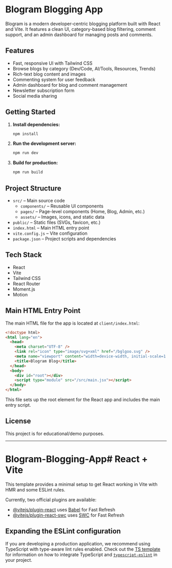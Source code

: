 # Blogram Blogging App

Blogram is a modern developer-centric blogging platform built with React and Vite. It features a clean UI, category-based blog filtering, comment support, and an admin dashboard for managing posts and comments.

## Features
- Fast, responsive UI with Tailwind CSS
- Browse blogs by category (Dev/Code, AI/Tools, Resources, Trends)
- Rich-text blog content and images
- Commenting system for user feedback
- Admin dashboard for blog and comment management
- Newsletter subscription form
- Social media sharing

## Getting Started
1. **Install dependencies:**
   ```sh
   npm install
   ```
2. **Run the development server:**
   ```sh
   npm run dev
   ```
3. **Build for production:**
   ```sh
   npm run build
   ```

## Project Structure
- `src/` – Main source code
  - `components/` – Reusable UI components
  - `pages/` – Page-level components (Home, Blog, Admin, etc.)
  - `assets/` – Images, icons, and static data
- `public/` – Static files (SVGs, favicon, etc.)
- `index.html` – Main HTML entry point
- `vite.config.js` – Vite configuration
- `package.json` – Project scripts and dependencies

## Tech Stack
- React
- Vite
- Tailwind CSS
- React Router
- Moment.js
- Motion

## Main HTML Entry Point
The main HTML file for the app is located at `client/index.html`:
```html
<!doctype html>
<html lang="en">
  <head>
    <meta charset="UTF-8" />
    <link rel="icon" type="image/svg+xml" href="/bglgoo.svg" />
    <meta name="viewport" content="width=device-width, initial-scale=1.0" />
    <title>Blogram Blog</title>
  </head>
  <body>
    <div id="root"></div>
    <script type="module" src="/src/main.jsx"></script>
  </body>
</html>
```
This file sets up the root element for the React app and includes the main entry script.

## License
This project is for educational/demo purposes.

---

# Blogram-Blogging-App# React + Vite

This template provides a minimal setup to get React working in Vite with HMR and some ESLint rules.

Currently, two official plugins are available:

- [@vitejs/plugin-react](https://github.com/vitejs/vite-plugin-react/blob/main/packages/plugin-react) uses [Babel](https://babeljs.io/) for Fast Refresh
- [@vitejs/plugin-react-swc](https://github.com/vitejs/vite-plugin-react/blob/main/packages/plugin-react-swc) uses [SWC](https://swc.rs/) for Fast Refresh

## Expanding the ESLint configuration

If you are developing a production application, we recommend using TypeScript with type-aware lint rules enabled. Check out the [TS template](https://github.com/vitejs/vite/tree/main/packages/create-vite/template-react-ts) for information on how to integrate TypeScript and [`typescript-eslint`](https://typescript-eslint.io) in your project.
